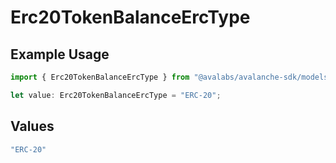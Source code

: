 # Erc20TokenBalanceErcType

## Example Usage

```typescript
import { Erc20TokenBalanceErcType } from "@avalabs/avalanche-sdk/models/components";

let value: Erc20TokenBalanceErcType = "ERC-20";
```

## Values

```typescript
"ERC-20"
```